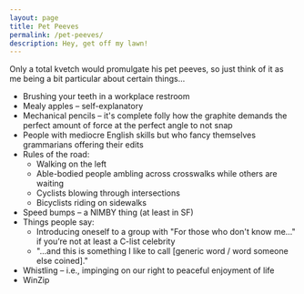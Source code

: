 ```yaml
---
layout: page
title: Pet Peeves
permalink: /pet-peeves/
description: Hey, get off my lawn!
---
```

Only a total kvetch would promulgate his pet peeves, so just think of it as me being a bit particular about certain things...
- Brushing your teeth in a workplace restroom
- Mealy apples – self-explanatory
- Mechanical pencils – it's complete folly how the graphite demands the perfect amount of force at the perfect angle to not snap
- People with mediocre English skills but who fancy themselves grammarians offering their edits
- Rules of the road:
	- Walking on the left
	- Able-bodied people ambling across crosswalks while others are waiting
	- Cyclists blowing through intersections
	- Bicyclists riding on sidewalks
- Speed bumps – a NIMBY thing (at least in SF)
- Things people say:
	- Introducing oneself to a group with "For those who don't know me…" if you’re not at least a C-list celebrity
	- "...and this is something I like to call [generic word / word someone else coined]."
- Whistling – i.e., impinging on our right to peaceful enjoyment of life
- WinZip

